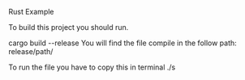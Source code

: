 <!-- @format -->

Rust Example

To build this project you should run.

cargo build --release
You will find the file compile in the follow path:
release/path/

To run the file you have to copy this in terminal ./s
